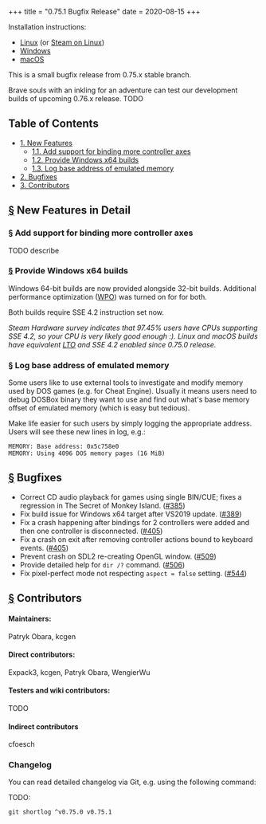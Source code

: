 +++
title = "0.75.1 Bugfix Release"
date = 2020-08-15
+++

Installation instructions:

- [Linux](/downloads/linux/) (or [Steam on Linux](/downloads/linux#steam))
- [Windows](/downloads/windows/)
- [macOS](/downloads/macos/)

This is a small bugfix release from 0.75.x stable branch.

Brave souls with an inkling for an adventure can test our development
builds of upcoming 0.76.x release. TODO

## Table of Contents

- [1. New Features](#new-features)
  - [1.1. Add support for binding more controller axes](#axes)
  - [1.2. Provide Windows x64 builds](#winx64)
  - [1.3. Log base address of emulated memory](#base)
- [2. Bugfixes](#fixes)
- [3. Contributors](#contributors)

## <a name="new-features" href="#new-features">§</a> New Features in Detail

### <a name="axes" href="#axes">§</a> Add support for binding more controller axes 

TODO describe


### <a name="winx64" href="#winx64">§</a> Provide Windows x64 builds

Windows 64-bit builds are now provided alongside 32-bit builds.
Additional performance optimization ([WPO](wpo)) was turned on for for both.

Both builds require SSE 4.2 instruction set now.

*Steam Hardware survey indicates that 97.45% users have CPUs supporting
SSE 4.2, so your CPU is very likely good enough :). Linux and macOS builds
have equivalent [LTO](lto) and SSE 4.2 enabled since 0.75.0 release.*

[wpo]:https://docs.microsoft.com/en-us/cpp/build/reference/gl-whole-program-optimization?view=vs-2019
[lto]:https://en.wikipedia.org/wiki/Interprocedural_optimization

### <a name="base" href="#base">§</a> Log base address of emulated memory

Some users like to use external tools to investigate and modify memory
used by DOS games (e.g. for Cheat Engine).  Usually it means users need to
debug DOSBox binary they want to use and find out what's base memory offset
of emulated memory (which is easy but tedious).

Make life easier for such users by simply logging the appropriate address.
Users will see these new lines in log, e.g.:

    MEMORY: Base address: 0x5c758e0
    MEMORY: Using 4096 DOS memory pages (16 MiB)


## <a name="fixes" href="#fixes">§</a> Bugfixes

- Correct CD audio playback for games using single BIN/CUE;
  fixes a regression in The Secret of Monkey Island.
  ([#385](https://github.com/dosbox-staging/dosbox-staging/issues/385))
- Fix build issue for Windows x64 target after VS2019 update.
  ([#389](https://github.com/dosbox-staging/dosbox-staging/pull/389))
- Fix a crash happening after bindings for 2 controllers were added
  and then one controller is disconnected.
  ([#405](https://github.com/dosbox-staging/dosbox-staging/issues/405))
- Fix a crash on exit after removing controller actions bound to
  keyboard events.
  ([#405](https://github.com/dosbox-staging/dosbox-staging/issues/405))
- Prevent crash on SDL2 re-creating OpenGL window.
  ([#509](https://github.com/dosbox-staging/dosbox-staging/issues/509))
- Provide detailed help for `dir /?` command.
  ([#506](https://github.com/dosbox-staging/dosbox-staging/pull/506))
- Fix pixel-perfect mode not respecting `aspect = false` setting.
  ([#544](https://github.com/dosbox-staging/dosbox-staging/issues/544))

## <a name="contributors" href="#contributors">§</a> Contributors

#### Maintainers:

Patryk Obara, kcgen

#### Direct contributors:

Expack3,
kcgen,
Patryk Obara,
WengierWu

#### Testers and wiki contributors:

TODO

#### Indirect contributors

cfoesch

### Changelog

You can read detailed changelog via Git, e.g. using the following command:

TODO:

``` shell
git shortlog ^v0.75.0 v0.75.1
```
